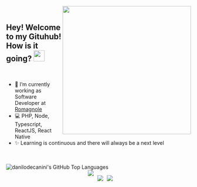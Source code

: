 <img align="right" src="https://user-images.githubusercontent.com/6164326/114714055-1e627400-9d08-11eb-98c0-cb99275c61d3.png" width="350"/>

<br/>

<div>

## Hey! Welcome to my Gituhub! How is it going? <img src="https://media.giphy.com/media/hvRJCLFzcasrR4ia7z/giphy.gif" width="30px">

  <br/>

- 🚀 I’m currently working as Software Developer at [Romagnole](https://romagnole.com.br)
- 💻 PHP, Node, Typescript, ReactJS, React Native
- ✨ Learning is continuous and there will always be a next level
<br/>
<br/>
<img alt="danilodecanini's GitHub Top Languages" src="https://github-readme-stats.vercel.app/api/top-langs/?username=danilodecanini&layout=compact&langs_count=5&hide_border=true&theme=dracula" />
</div>

<div style="display: flex; justify-content: center;">
  <a style="margin-left: 10px;" href="https://linkedin.com/in/danilodecanini"><img src="https://img.shields.io/badge/linkedin-0077B5.svg?style=for-the-badge&logo=linkedin&logoColor=white"></a>

<a style="margin-left: 10px;" href="https://instagram.com/danilodecanini"><img src="https://img.shields.io/badge/instagram-E4405F.svg?style=for-the-badge&logo=instagram&logoColor=white"></a>

<a style="margin-left: 10px;" href="mailto:danilodecanini@gmail.com"><img src="https://img.shields.io/badge/e‑mail-D14836.svg?style=for-the-badge&logo=GMail&logoColor=white"></a>

</div>
